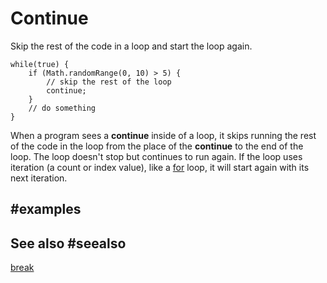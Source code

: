 # Continue

Skip the rest of the code in a loop and start the loop again.

```block
while(true) {
    if (Math.randomRange(0, 10) > 5) {
        // skip the rest of the loop
        continue;
    }
    // do something
}
```

When a program sees a **continue** inside of a loop, it skips running the rest of the code in the loop from the place of the **continue** to the end of the loop. The loop doesn't stop but continues to run again. If the loop uses iteration (a count or index value), like a [for](/blocks/loops/for) loop, it will start again with its next iteration.

## #examples

## See also #seealso

[break](/blocks/loops/break)